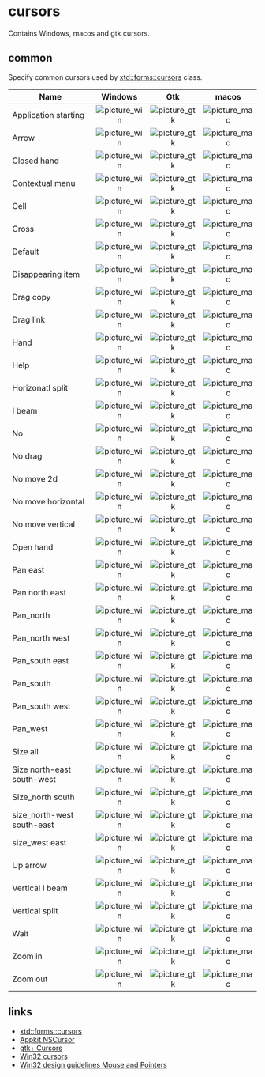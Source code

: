 # cursors

Contains Windows, macos and gtk cursors.

## common

Specify common cursors used by [xtd::forms::cursors](https://github.com/gammasoft71/xtd) class.

| Name | Windows | Gtk | macos |
|---|:-:|:-:|:-:|
| Application starting | ![picture_win](common/app_starting_w.png) | ![picture_gtk](common/app_starting_g.png) | ![picture_mac](common/app_starting_m.png) |
| Arrow | ![picture_win](common/arrow_w.png) | ![picture_gtk](common/arrow_g.png) | ![picture_mac](common/arrow_m.png) |
| Closed hand | ![picture_win](common/closed_hand_w.png) | ![picture_gtk](common/closed_hand_g.png) | ![picture_mac](common/closed_hand_m.png) |
| Contextual menu | ![picture_win](common/contextual_menu_w.png) | ![picture_gtk](common/contextual_menu_g.png) | ![picture_mac](common/contextual_menu_m.png) |
| Cell | ![picture_win](common/cell_w.png) | ![picture_gtk](common/cell_g.png) | ![picture_mac](common/cell_m.png) |
| Cross | ![picture_win](common/cross_w.png) | ![picture_gtk](common/cross_g.png) | ![picture_mac](common/cross_m.png) |
| Default | ![picture_win](common/arrow_w.png) | ![picture_gtk](common/arrow_g.png) | ![picture_mac](common/arrow_m.png) |
| Disappearing item | ![picture_win](common/disappearing_item_w.png) | ![picture_gtk](common/disappearing_item_g.png) | ![picture_mac](common/disappearing_item_m.png) |
| Drag copy | ![picture_win](common/drag_copy_w.png) | ![picture_gtk](common/drag_copy_g.png) | ![picture_mac](common/drag_copy_m.png) |
| Drag link | ![picture_win](common/drag_link_w.png) | ![picture_gtk](common/drag_link_g.png) | ![picture_mac](common/drag_link_m.png) |
| Hand | ![picture_win](common/hand_w.png) | ![picture_gtk](common/hand_g.png) | ![picture_mac](common/hand_m.png) |
| Help | ![picture_win](common/help_w.png) | ![picture_gtk](common/help_g.png) | ![picture_mac](common/help_m.png) |
| Horizonatl split | ![picture_win](common/hsplit_w.png) | ![picture_gtk](common/hsplit_g.png) | ![picture_mac](common/hsplit_m.png) |
| I beam | ![picture_win](common/ibeam_w.png) | ![picture_gtk](common/ibeam_g.png) | ![picture_mac](common/ibeam_m.png) |
| No | ![picture_win](common/no_w.png) | ![picture_gtk](common/no_g.png) | ![picture_mac](common/no_m.png) |
| No drag | ![picture_win](common/no_drag_w.png) | ![picture_gtk](common/no_drag_g.png) | ![picture_mac](common/no_drag_m.png) |
| No move 2d | ![picture_win](common/no_move_2d_w.png) | ![picture_gtk](common/no_move_2d_g.png) | ![picture_mac](common/no_move_2d_m.png) |
| No move horizontal | ![picture_win](common/no_move_horiz_w.png) | ![picture_gtk](common/no_move_horiz_g.png) | ![picture_mac](common/no_move_horiz_m.png) |
| No move vertical | ![picture_win](common/no_move_vert_w.png) | ![picture_gtk](common/no_move_vert_g.png) | ![picture_mac](common/no_move_vert_m.png) |
| Open hand | ![picture_win](common/open_hand_w.png) | ![picture_gtk](common/open_hand_g.png) | ![picture_mac](common/open_hand_m.png) |
| Pan east | ![picture_win](common/pan_east_w.png) | ![picture_gtk](common/pan_east_g.png) | ![picture_mac](common/pan_east_m.png) |
| Pan north east | ![picture_win](common/pan_ne_w.png) | ![picture_gtk](common/pan_ne_g.png) | ![picture_mac](common/pan_ne_m.png) |
| Pan_north | ![picture_win](common/pan_north_w.png) | ![picture_gtk](common/pan_north_g.png) | ![picture_mac](common/pan_north_m.png) |
| Pan_north west | ![picture_win](common/pan_nw_w.png) | ![picture_gtk](common/pan_nw_g.png) | ![picture_mac](common/pan_nw_m.png) |
| Pan_south east | ![picture_win](common/pan_se_w.png) | ![picture_gtk](common/pan_se_g.png) | ![picture_mac](common/pan_se_m.png) |
| Pan_south | ![picture_win](common/pan_south_w.png) | ![picture_gtk](common/pan_south_g.png) | ![picture_mac](common/pan_south_m.png) |
| Pan_south west | ![picture_win](common/pan_sw_w.png) | ![picture_gtk](common/pan_sw_g.png) | ![picture_mac](common/pan_sw_m.png) |
| Pan_west | ![picture_win](common/pan_west_w.png) | ![picture_gtk](common/pan_west_g.png) | ![picture_mac](common/pan_west_m.png) |
| Size all | ![picture_win](common/size_all_w.png) | ![picture_gtk](common/size_all_g.png) | ![picture_mac](common/size_all_m.png) |
| Size north-east south-west | ![picture_win](common/size_nesw_w.png) | ![picture_gtk](common/size_nesw_g.png) | ![picture_mac](common/size_nesw_m.png) |
| Size_north south | ![picture_win](common/size_ns_w.png) | ![picture_gtk](common/size_ns_g.png) | ![picture_mac](common/size_ns_m.png) |
| size_north-west south-east | ![picture_win](common/size_nwse_w.png) | ![picture_gtk](common/size_nwse_g.png) | ![picture_mac](common/size_nwse_m.png) |
| size_west east | ![picture_win](common/size_we_w.png) | ![picture_gtk](common/size_we_g.png) | ![picture_mac](common/size_we_m.png) |
| Up arrow | ![picture_win](common/up_arrow_w.png) | ![picture_gtk](common/up_arrow_g.png) | ![picture_mac](common/up_arrow_m.png) |
| Vertical I beam | ![picture_win](common/vibeam_w.png) | ![picture_gtk](common/vibeam_g.png) | ![picture_mac](common/vibeam_m.png) |
| Vertical split | ![picture_win](common/vsplit_w.png) | ![picture_gtk](common/vsplit_g.png) | ![picture_mac](common/vsplit_m.png) |
| Wait | ![picture_win](common/wait_w.png) | ![picture_gtk](common/wait_g.png) | ![picture_mac](common/wait_m.png) |
| Zoom in | ![picture_win](common/zoom_in_w.png) | ![picture_gtk](common/zoom_in_g.png) | ![picture_mac](common/zoom_in_m.png) |
| Zoom out | ![picture_win](common/zoom_out_w.png) | ![picture_gtk](common/zoom_out_g.png) | ![picture_mac](common/zoom_out_m.png) |

## links

* [xtd::forms::cursors](https://codedocs.xyz/gammasoft71/xtd/classxtd_1_1forms_1_1cursors.html)
* [Appkit NSCursor](https://developer.apple.com/documentation/appkit/nscursor)
* [gtk+ Cursors](https://developer.gnome.org/gdk3/stable/gdk3-Cursors.html)
* [Win32 cursors](https://docs.microsoft.com/en-us/windows/win32/api/winuser/nf-winuser-loadcursora)
* [Win32 design guidelines Mouse and Pointers](https://docs.microsoft.com/en-us/windows/win32/uxguide/inter-mouse)

<!---
maocos X System cursors location : file://127.0.0.1/System/Library/Frameworks/ApplicationServices.framework/Versions/A/Frameworks/HIServices.framework/Versions/A/Resources/cursors
--->
